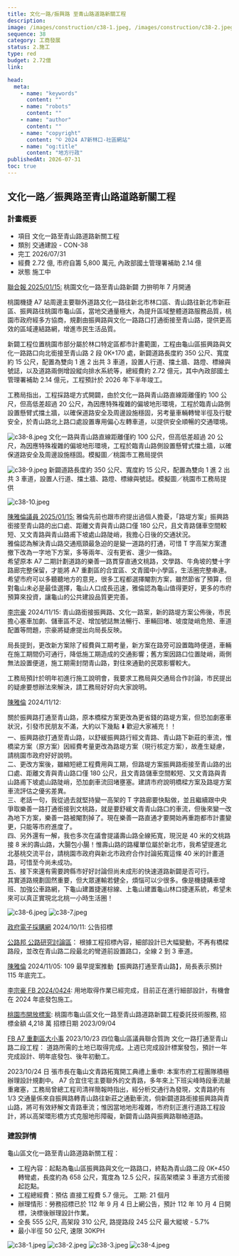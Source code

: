 ```yaml
---
title: 文化一路/振興路 至青山路道路新關工程
description:
image: /images/construction/c38-1.jpeg, /images/construction/c38-2.jpeg, /images/construction/c38-3.jpeg, /images/construction/c38-4.jpeg
sequence: 38
category: 工商發展
status: 2.施工
type: red
budget: 2.72億
link:

head:
  meta:
    - name: "keywords"
      content: ""
    - name: "robots"
      content: ""
    - name: "author"
      content: ""
    - name: "copyright"
      content: "© 2024 A7新林口-社區網站"
    - name: "og:title"
      content: "地方行政"
publishedAt: 2026-07-31
toc: true
---
```


## 文化一路／振興路至青山路道路新關工程

### 計畫概要

- 項目 文化一路至青山路道路新關工程
- 類別 交通建設 - CON-38
- 完工 2026/07/31
- 經費 2.72 億, 市府自籌 5,800 萬元, 內政部國土管理署補助 2.14 億
- 狀態 施工中

<a href="https://udn.com/news/story/7324/8492238">聯合報 2025/01/15:</a> 桃園文化一路至青山路新闢 力拚明年 7 月開通

桃園機捷 A7 站周邊主要聯外道路文化一路往新北市林口區、青山路往新北市新莊區、振興路往桃園市龜山區，當地交通量極大，為提升區域整體道路服務品質，桃園市政府經多方協商，規劃由振興路與文化一路路口打通銜接至青山路，提供更高效的區域連結路網，增進市民生活品質。

新闢工程位置桃園市部分屬於林口特定區都市計畫範圍，工程由龜山區振興路與文化一路路口向北銜接至青山路 2 段 0K+170 處，新闢道路長度約 350 公尺、寬度約 15 公尺，配置為雙向 1 進 2 出共 3 車道，設置人行道、擋土牆、路燈、標線與號誌，以及道路兩側增設縱向排水系統等，總經費約 2.72 億元，其中內政部國土管理署補助 2.14 億元，工程預計於 2026 年下半年竣工。

工務局指出，工程採路堤方式開闢，由於文化一路與青山路直線距離僅約 100 公尺，但高低差超過 20 公尺，為因應特殊複雜的偏坡地形環境，工程於臨青山路側設置懸臂式擋土牆，以確保道路安全及周邊設施穩固，另考量車輛轉彎半徑及行駛安全，於青山路北上路口處設置專用偏心左轉車道，以提供安全順暢的交通環境。

![c38-8.jpeg](/images/construction/c38-8.jpeg)
文化一路與青山路直線距離僅約 100 公尺，但高低差超過 20 公尺，為因應特殊複雜的偏坡地形環境，工程於臨青山路側設置懸臂式擋土牆，以確保道路安全及周邊設施穩固。模擬圖／桃園市工務局提供

![c38-9.jpeg](/images/construction/c38-9.jpeg)
新闢道路長度約 350 公尺、寬度約 15 公尺，配置為雙向 1 進 2 出共 3 車道，設置人行道、擋土牆、路燈、標線與號誌。模擬圖／桃園市工務局提供

![c38-10.jpeg](/images/construction/c38-10.jpeg)

<a href="https://www.facebook.com/share/p/17Gr8qVBup/">陳雅倫議員 2025/01/15:</a>
雅倫先前也跟市府提出過個人擔憂，「路堤方案」振興路銜接至青山路的出口處、距離文青與青山路口僅 180 公尺，且文青路儲車空間較短、又文青路與青山路甫下坡處山路陡峭，我擔心日後的交通狀況。  
雅倫認為解決青山路交通瓶頸最急迫的是變一道路的打通，可惜 T 字高架方案遭撤下改為一字地下方案，多等兩年、沒有更省、還少一條路。  
希望原本 A7 二期計劃道路的樂善一路貫穿直通文桃路，文學路、牛角坡的雙十字路廊完整保留，才能將 A7 重劃區的合宜區、文青國中小學區，生活圈完整串連。  
希望市府可以多聽聽地方的意見，很多工程都選擇閹割方案，雖然節省了預算，但對龜山未必是最佳選擇，龜山人口成長迅速，雅倫認為龜山值得更好，更多的市府預算來投資，讓龜山的公共建設品質更完善。

<a href="https://www.facebook.com/share/p/1AnGSFkMHa/">李宗豪</a> 2024/11/15:
青山路銜接振興路、文化一路案，新的路堤方案公佈後，市民擔心塞車加劇、儲車區不足、增加號誌無法暢行、車輛回堵、坡度陡峭危險、車道配置等問題，宗豪將疑慮提出向局長反映。

局長提到，更改新方案除了經費與工期考量，新方案在路旁可設置臨時便道，車輛在施工期間仍可通行，降低施工期造成的交通影響；舊方案因路口位置陡峭，兩側無法設置便道，施工期需封閉青山路，對往來通勤的民眾影響較大。

工務局預計於明年初進行施工說明會，我要求工務局與交通局合作討論，市民提出的疑慮要想辦法來解決，請工務局好好向大家說明。

<a href="https://www.facebook.com/share/p/15YcZsiYsm/">陳雅倫</a> 2024/11/12:

關於振興路打通至青山路，原本橋樑方案更改為更省錢的路堤方案，但恐加劇塞車狀況，引發市民朋友不滿，大約以下幾點 ⬇️ 歡迎大家補充！！  
一、振興路欲打通至青山路，以舒緩振興路行經文青路、青山路下新莊的車流，惟橋梁方案（原方案）因經費考量更改為路堤方案（現行核定方案），故產生疑慮，請桃園市政府好好說明。  
二、更改方案後，雖縮短總工程費用與工期，但路堤方案振興路銜接至青山路的出口處、距離文青與青山路口僅 180 公尺，且文青路儲車空間較短、又文青路與青山路甫下坡處山路陡峭，恐加劇車流回堵壅塞。建請市府說明橋樑方案及路堤方案車流評估之優劣差異。  
三、老話一句，我從過去就堅持變一高架的 T 字路廊要快點做，並且繼續跟中央爭取樂善一路打通銜接到文桃路，就是要舒緩文青青山路口的車流，但後來變一改為地下方案，樂善一路被閹割掉了。現在樂善一路直通才要開始再重跑都市計畫變更，只能等市府進度了。  
四、另外還有一解，我也多次在議會提議壽山路全線拓寬，現況是 40 米的文桃路接 8 米的壽山路，大腸包小腸！惟壽山路的路權單位屬於新北市，我希望提進北北基桃交流平台，請桃園市政府與新北市政府合作討論拓寬這條 40 米的計畫道路，可惜至今尚未成功。  
五、接下來還有需要跨縣市好好討論但尚未成形的快速道路新闢是否可行。  
其實道路規劃固然重要，但大眾運輸若健全，煩惱可以少很多。像是機捷購車增班、加強公車路網，下龜山建置捷運棕線、上龜山建置龜山林口捷運系統，希望未來可以真正實現北北桃一小時生活圈！

![c38-6.jpeg](/images/construction/c38-6.jpeg)
![c38-7.jpeg](/images/construction/c38-7.jpeg)

<a href="https://web.pcc.gov.tw/tps/QueryTender/query/searchTenderDetail?pkPmsMain=NzA3MDAzMjc%3D&fbclid=IwY2xjawGcx95leHRuA2FlbQIxMAABHf-ix6-xqMHu-lbJycVGyksrZC-BImAepJYB5QGhTmgpohSXZxFTpwBp3g_aem_cC4FuhGgEuA7SKDcVRhAPg">政府電子採購網</a> 2024/10/11: 公告招標

<a href="https://www.facebook.com/share/12Do7ArNeVD/">公路邦 公路研究討論區</a>： 根據工程招標內容，細部設計已大幅變動，不再有橋樑路段，並改在青山路二段最北的彎道前設置路口，全線 2 到 3 車道。

<a  href="https://www.facebook.com/share/pamg4jkeLJCHaFVp/">陳雅倫</a> 2024/11/05:
109 最早提案推動【振興路打通至青山路】，局長表示預計 115 年底完工。

<a href="https://www.facebook.com/groups/a7xinlinkou/permalink/706404014798183/">李宗豪 FB 2024/0424</a>: 用地取得作業已經完成，目前正在進行細部設計，有機會在 2024 年底發包施工。

<a href="https://pcc.mlwmlw.org/tender/%E6%A1%83%E5%9C%92%E5%B8%82%E6%94%BF%E5%BA%9C%E5%B7%A5%E5%8B%99%E5%B1%80/1120728-2">桃園市開放標案</a>: 桃園市龜山區文化一路至青山路道路新闢工程委託技術服務, 招標金額 4,218 萬 招標日期 2023/09/04

<a href="https://www.facebook.com/groups/1951117865015671/permalink/6537754056352006/?mibextid=uyAsYr">FB A7 重劃區大小事</a> 2023/10/23 四位龜山區議員聯合質詢
文化一路打通至青山路二段工程： 道路所需的土地已取得完成。上週已完成設計標案發包，預計一年完成設計、明年底發包、後年初動工。

2023/10/24 日 張市長在龜山文青路拓寬開工典禮上重申: 本案市府工程團隊積極辦理設計規劃中。 A7 合宜住宅主要聯外的文青路，多年來上下班尖峰時段車流嚴重雍塞，工務局曾總工程司清祥簡報時指出，經分析交通行為發現，文青路約有 1/3 交通量係來自振興路轉青山路往新莊之通勤車流，倘新闢道路銜接振興路與青山路，將可有效紓解文青路車流；惟因當地地形複雜，市府刻正進行道路工程設計，將以高架環形橋方式克服地形障礙，新闢青山路與振興路聯絡道路。

### 建設詳情

龜山區文化一路至青山路道路新關工程：

- 工程內容：起點為龜山區振興路與文化一路路口，終點為青山路二段 0K+450 轉彎處，長度約為 658 公尺，寬度為 12.5 公尺，採高架橋梁 3 車道方式銜接起訖點。
- 工程總經費：預估 直接工程費 5.7 億元。 工期: 21 個月
- 辦理情形：勞務招標已於 112 年 9 月 4 日上網公告，預計 112 年 10 月 4 日開標，決標後辦理設計作業。
- 全長 555 公尺, 高架段 310 公尺, 路提路段 245 公尺 最大縱坡 - 5.7%
- 最小半徑 50 公尺, 速限 30KPH

![c38-1.jpeg](/images/construction/c38-1.jpeg)
![c38-2.jpeg](/images/construction/c38-2.jpeg)
![c38-3.jpeg](/images/construction/c38-3.jpeg)
![c38-4.jpeg](/images/construction/c38-4.jpeg)
